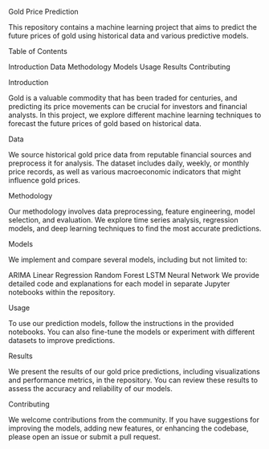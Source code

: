 Gold Price Prediction 

This repository contains a machine learning project that aims to predict the future prices of gold using historical data and various predictive models.

Table of Contents

Introduction
Data
Methodology
Models
Usage
Results
Contributing

Introduction

Gold is a valuable commodity that has been traded for centuries, and predicting its price movements can be crucial for investors and financial analysts. In this project, we explore different machine learning techniques to forecast the future prices of gold based on historical data.

Data

We source historical gold price data from reputable financial sources and preprocess it for analysis. The dataset includes daily, weekly, or monthly price records, as well as various macroeconomic indicators that might influence gold prices.

Methodology

Our methodology involves data preprocessing, feature engineering, model selection, and evaluation. We explore time series analysis, regression models, and deep learning techniques to find the most accurate predictions.

Models

We implement and compare several models, including but not limited to:

ARIMA
Linear Regression
Random Forest
LSTM Neural Network
We provide detailed code and explanations for each model in separate Jupyter notebooks within the repository.

Usage

To use our prediction models, follow the instructions in the provided notebooks. You can also fine-tune the models or experiment with different datasets to improve predictions.

Results

We present the results of our gold price predictions, including visualizations and performance metrics, in the repository. You can review these results to assess the accuracy and reliability of our models.

Contributing

We welcome contributions from the community. If you have suggestions for improving the models, adding new features, or enhancing the codebase, please open an issue or submit a pull request.
